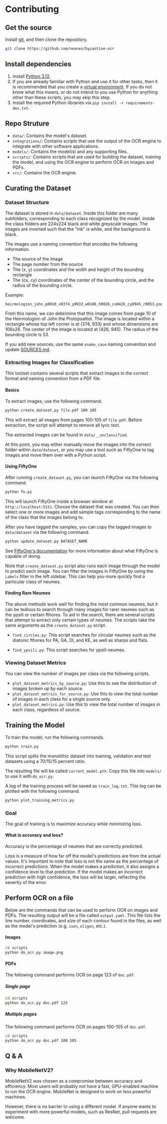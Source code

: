 # Contributing

## Get the source

Install [git](https://git-scm.com/downloads), and then clone the repository.

```bash
git clone https://github.com/neanes/byzantine-ocr
```

## Install dependencies

1. Install [Python 3.12](https://www.python.org/downloads/).
2. If you are already familiar with Python and use it for other tasks, then it is recommended that you create a [virtual environment](https://docs.python.org/3/library/venv.html). If you do not know what this means, or do not intend to you use Python for anything other than these scripts, you may skip this step.
3. Install the required Python libraries via `pip install -r requirements-dev.txt`.

## Repo Struture

- `data/`: Contains the model's dataset.
- `integrations/`: Contains scripts that use the output of the OCR engine to integrate with other software applications.
- `models/`: Contains the model(s) and any supporting files.
- `scripts/`: Contains scripts that are used for building the dataset, training the model, and using the OCR engine to perform OCR on images and PDFs.
- `src/`: Contains the OCR engine.

## Curating the Dataset

### Dataset Structure

The dataset is stored in `data/dataset`. Inside this folder are many subfolders, corresponding to each class recognized by the model. Inside the class folders are 224x224 black and white greyscale images. The images are inverted such that the "ink" is white, and the background is black.

The images use a naming convention that encodes the following information.

- The source of the image
- The page number from the source
- The (x, y) coordinates and the width and height of the bounding rectangle
- The (cx, cy) coordinates of the center of the bounding circle, and the radius of the bounding circle.

Example:

```
heirmologion_john_p0010_x0374_y0933_w0106_h0026_cx0426_cy0945_r0053.png
```

From this name, we can determine that this image comes from page 10 of the Heirmologion of John the Protopsaltist. The image is located within a rectangle whose top left corner is at (374, 933) and whose dimensions are 106x26. The center of the image is located at (426, 945). The radius of the bounding circle is 53.

If you add new sources, use the same `snake_case` naming convention and update [SOURCES.md](./SOURCES.md).

### Extracting Images for Classification

This toolset contains several scripts that extract images in the correct format and naming convention from a PDF file.

#### Basics

To extract images, use the following command.

```bash
python create_dataset.py file.pdf 100 105
```

This will extract all images from pages 100-105 of `file.pdf`. Before extraction, the script will attempt to remove all lyric text.

The extracted images can be found in `data/__unclassified`.

At this point, you may either manually move the images into the correct folder within `data/dataset`, or you may use a tool such as FiftyOne to tag images and move them over with a Python script.

#### Using FiftyOne

After running `create_dataset.py`, you can launch FiftyOne via the following command.

```bash
python fo.py
```

This will launch FiftyOne inside a browser window at `http://localhost:5151`. Choose the dataset that was created. You can then select one or more images and add sample tags corresponding to the name of the class that the images belong to.

After you have tagged the samples, you can copy the tagged images to `data/dataset` via the following command.

```bash
python update_dataset.py DATASET_NAME
```

See [FiftyOne's documentation](https://docs.voxel51.com/user_guide/app.htm) for more information about what FiftyOne is capable of doing.

Note that `create_dataset.py` script also runs each image through the model to predict each image. You can filter the images in FiftyOne by using the `Labels` filter in the left sidebar. This can help you more quickly find a particular class of neumes.

#### Finding Rare Neumes

The above methods work well for finding the most common neumes, but it can be tedious to search through many images for rarer neumes such as the ypsili or certain fthores. To aid in the search, there are several scripts that attempt to extract only certain types of neumes. The scripts take the same arguments as the `create_dataset.py` script.

- `find_circles.py`: This script searches for circular neumes such as the diatonic fthores for PA, GA, DI, and KE, as well as sharps and flats.

- `find_ypsili.py`: This script searches for ypsili neumes.

### Viewing Dataset Metrics

You can view the number of images per class via the following scripts.

- `plot_dataset_metrics_by_source.py`: Use this to see the distribution of images broken up by each source.
- `plot_dataset_metrics_for_source.py`: Use this to view the total number of images in each class for a single source only.
- `plot_dataset_metrics.py`: Use this to view the total number of images in each class, regardless of source.

## Training the Model

To train the model, run the following commands.

```bash
python train.py
```

This script splits the monolithic dataset into training, validation and test datasets using a 70/15/15 percent ratio.

The resulting file will be called `current_model.pth`. Copy this file into `models/` to use it with `do_ocr.py`.

A log of the training process will be saved as `train_log.txt`. This log can be plotted with the following command.

```bash
python plot_training_metrics.py
```

### Goal

The goal of training is to maximize accuracy while minimizing loss.

#### What is accuracy and loss?

Accuracy is the percentage of neumes that are correctly predicted.

Loss is a measure of how far off the model's predictions are from the actual values. It's important to note that loss is not the same as the percentage of incorrect predictions. When the model makes a prediction, it also assigns a confidence level to that prediction. If the model makes an incorrect prediction with high confidence, the loss will be larger, reflecting the severity of the error.

## Perform OCR on a file

Below are the commands that can be used to perform OCR on images and PDFs. The resulting output will be a file called `output.yaml`. This file lists the line number, coordinates, and size of each contour found in the files, as well as the model's prediction (e.g. `ison`, `oligon`, etc.).

#### Images

```bash
cd scripts
python do_ocr.py image.png
```

#### PDFs

The following command performs OCR on page 123 of `doc.pdf`.

##### Single page

```bash
cd scripts
python do_ocr.py doc.pdf 123
```

##### Multiple pages

The following command performs OCR on pages 100-105 of `doc.pdf`.

```bash
cd scripts
python do_ocr.py doc.pdf 100 105
```

## Q & A

### Why MobileNetV2?

MobileNetV2 was chosen as a compromise between accuracy and efficiency. Most users will probably not have a fast, GPU-enabled machine to run the OCR engine. MobileNet is designed to work on less powerful machines.

However, there is no barrier to using a different model. If anyone wants to experiment with more powerful models, such as ResNet, pull requests are welcome.
